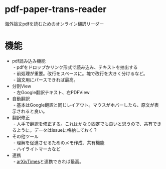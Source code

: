 # pdf-paper-trans-reader
海外論文pdfを読むためのオンライン翻訳リーダー

# 機能

- pdf読み込み機能  
  - pdfをドロップかリンク形式で読み込み、テキストを抽出する  
  - 前処理が重要。改行をスペースに。塊で改行を大きく分けるなど。  
  - 論文用にパースできれば最高。  
- 分割View  
  - 左Google翻訳テキスト、右PDFView  
- 自動翻訳  
  - 基本はGoogle翻訳と同じレイアウト。マウスがホバーしたら、原文が表示されると良い。  
- 翻訳修正  
  - 人手で翻訳を修正する。これはかなり固定でも良いと思うので、共有できるように。データはissueに格納しておく？  
- その他ツール  
  - 理解を促進させるためのメモ作成、共有機能  
  - ハイライトマーカなど   
- 連携  
  - [arXivTimes](https://github.com/arXivTimes/arXivTimes)と連携できれば最高。  
